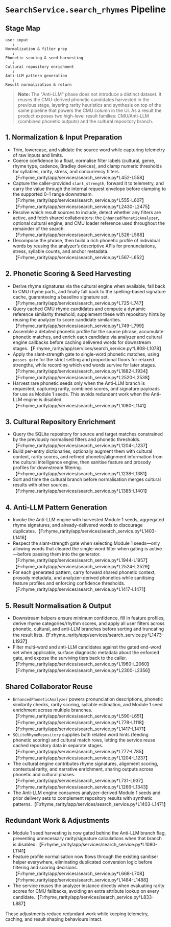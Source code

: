 # `SearchService.search_rhymes` Pipeline

## Stage Map
```
user input
   ↓
Normalization & filter prep
   ↓
Phonetic scoring & seed harvesting
   ↓
Cultural repository enrichment
   ↓
Anti-LLM pattern generation
   ↓
Result normalization & return
```

> **Note:** The "Anti-LLM" phase does not introduce a distinct dataset. It reuses the CMU-derived phonetic candidates harvested in the previous stage, layering rarity heuristics and synthesis on top of the same pipeline that powers the CMU column in the UI. As a result the product exposes two high-level result families: CMU/Anti-LLM (combined phonetic outputs) and the cultural repository branch.

## 1. Normalization & Input Preparation
* Trim, lowercase, and validate the source word while capturing telemetry of raw inputs and limits.
* Coerce confidence to a float, normalise filter labels (cultural, genre, rhyme type, cadence, Bradley devices), and clamp numeric thresholds for syllables, rarity, stress, and concurrency filters.【F:rhyme_rarity/app/services/search_service.py†L452-L558】
* Capture the caller-provided `slant_strength`, forward it to telemetry, and carry the value through the internal request envelope before clamping to the supported 0–1 range downstream.【F:rhyme_rarity/app/services/search_service.py†L555-L607】【F:rhyme_rarity/app/services/search_service.py†L2430-L2475】
* Resolve which result sources to include, detect whether any filters are active, and fetch shared collaborators: the `EnhancedPhoneticAnalyzer`, optional cultural engine, and CMU loader reference used throughout the remainder of the search.【F:rhyme_rarity/app/services/search_service.py†L526-L568】
* Decompose the phrase, then build a rich phonetic profile of individual words by reusing the analyzer’s descriptive APIs for pronunciations, stress, syllable counts, and anchor metadata.【F:rhyme_rarity/app/services/search_service.py†L567-L652】

## 2. Phonetic Scoring & Seed Harvesting
* Derive rhyme signatures via the cultural engine when available, fall back to CMU rhyme parts, and finally fall back to the spelling-based signature cache, guaranteeing a baseline signature set.【F:rhyme_rarity/app/services/search_service.py†L725-L747】
* Query cached CMU rhyme candidates and compute a dynamic reference similarity threshold; supplement these with repository hints by reusing the analyzer to score candidate similarities.【F:rhyme_rarity/app/services/search_service.py†L749-L799】
* Assemble a detailed phonetic profile for the source phrase, accumulate phonetic matches, and enrich each candidate via analyzer and cultural engine callbacks before caching delivered words for downstream stages.【F:rhyme_rarity/app/services/search_service.py†L808-L1078】
* Apply the slant-strength gate to single-word phonetic matches, using `passes_gate` for the strict setting and proportional floors for relaxed strengths, while recording which end words survive for later stages.【F:rhyme_rarity/app/services/search_service.py†L1882-L1934】【F:rhyme_rarity/app/services/search_service.py†L2520-L2538】
* Harvest rare phonetic seeds only when the Anti-LLM branch is requested, capturing rarity, combined scores, and signature payloads for use as Module 1 seeds. This avoids redundant work when the Anti-LLM engine is disabled.【F:rhyme_rarity/app/services/search_service.py†L1080-L1141】

## 3. Cultural Repository Enrichment
* Query the SQLite repository for source and target matches constrained by the previously normalised filters and phonetic thresholds.【F:rhyme_rarity/app/services/search_service.py†L1204-L1237】
* Build per-entry dictionaries, optionally augment them with cultural context, rarity scores, and refined phonetic/alignment information from the cultural intelligence engine, then sanitise feature and prosody profiles for downstream filtering.【F:rhyme_rarity/app/services/search_service.py†L1238-L1381】
* Sort and time the cultural branch before normalisation merges cultural results with other sources.【F:rhyme_rarity/app/services/search_service.py†L1385-L1401】

## 4. Anti-LLM Pattern Generation
* Invoke the Anti-LLM engine with harvested Module 1 seeds, aggregated rhyme signatures, and already-delivered words to discourage duplicates.【F:rhyme_rarity/app/services/search_service.py†L1403-L1416】
* Respect the slant-strength gate when selecting Module 1 seeds—only allowing words that cleared the single-word filter when gating is active—before passing them into the generator.【F:rhyme_rarity/app/services/search_service.py†L1944-L1957】【F:rhyme_rarity/app/services/search_service.py†L2524-L2529】
* For each generated pattern, carry forward shared phonetic context, prosody metadata, and analyzer-derived phonetics while sanitising feature profiles and enforcing confidence thresholds.【F:rhyme_rarity/app/services/search_service.py†L1417-L1471】

## 5. Result Normalisation & Output
* Downstream helpers ensure minimum confidence, fill in feature profiles, derive rhyme categories/rhythm scores, and apply all user filters across phonetic, cultural, and anti-LLM branches before sorting and truncating the result lists.【F:rhyme_rarity/app/services/search_service.py†L1473-L1937】
* Filter multi-word and anti-LLM candidates against the gated end-word set when applicable, surface diagnostic metadata about the enforced gate, and expose the surviving tiers back to the caller.【F:rhyme_rarity/app/services/search_service.py†L1960-L2060】【F:rhyme_rarity/app/services/search_service.py†L2300-L2356】

## Shared Collaborator Reuse
* `EnhancedPhoneticAnalyzer` powers pronunciation descriptions, phonetic similarity checks, rarity scoring, syllable estimation, and Module 1 seed enrichment across multiple branches.【F:rhyme_rarity/app/services/search_service.py†L590-L651】【F:rhyme_rarity/app/services/search_service.py†L778-L1118】【F:rhyme_rarity/app/services/search_service.py†L1417-L1471】
* `SQLiteRhymeRepository` supplies both related word hints (feeding phonetic scoring) and cultural match rows, letting the service reuse cached repository data in separate stages.【F:rhyme_rarity/app/services/search_service.py†L777-L785】【F:rhyme_rarity/app/services/search_service.py†L1204-L1237】
* The cultural engine contributes rhyme signatures, alignment scoring, contextual rarity, and narrative enrichment, sharing outputs across phonetic and cultural phases.【F:rhyme_rarity/app/services/search_service.py†L731-L937】【F:rhyme_rarity/app/services/search_service.py†L1266-L1343】
* The Anti-LLM engine consumes analyzer-derived Module 1 seeds and prior delivery sets to complement repository results with synthetic patterns.【F:rhyme_rarity/app/services/search_service.py†L1403-L1471】

## Redundant Work & Adjustments
* Module 1 seed harvesting is now gated behind the Anti-LLM branch flag, preventing unnecessary rarity/signature calculations when that branch is disabled.【F:rhyme_rarity/app/services/search_service.py†L1080-L1141】
* Feature profile normalisation now flows through the existing sanitiser helper everywhere, eliminating duplicated conversion logic before filtering and scoring decisions.【F:rhyme_rarity/app/services/search_service.py†L668-L708】【F:rhyme_rarity/app/services/search_service.py†L1484-L1488】
* The service reuses the analyzer instance directly when evaluating rarity scores for CMU fallbacks, avoiding an extra attribute lookup on every candidate.【F:rhyme_rarity/app/services/search_service.py†L833-L887】

These adjustments reduce redundant work while keeping telemetry, caching, and result shaping behaviours intact.

